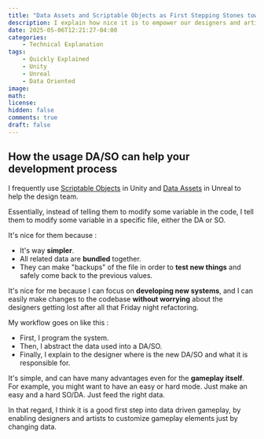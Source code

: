 ```yaml
---
title: "Data Assets and Scriptable Objects as First Stepping Stones toward Data Oriented Development"
description: I explain how nice it is to empower our designers and artists by getting fed on data.
date: 2025-05-06T12:21:27-04:00
categories:
    - Technical Explanation
tags:
    - Quickly Explained
    - Unity
    - Unreal
    - Data Oriented
image:
math:
license:
hidden: false
comments: true
draft: false
---
```


## How the usage DA/SO can help your development process

I frequently use [Scriptable Objects](https://docs.unity3d.com/6000.0/Documentation/Manual/class-ScriptableObject.html) in Unity and [Data Assets](https://dev.epicgames.com/documentation/en-us/unreal-engine/data-assets-in-unreal-engine) in Unreal to help the design team.

Essentially, instead of telling them to modify some variable in the
code, I tell them to modify some variable in a specific file, either the
DA or SO.

It's nice for them because :
 * It's way **simpler**.
 * All related data are **bundled** together.
 * They can make "backups" of the file in order to **test new things**
 and safely come back to the previous values.

It's nice for me because I can focus on **developing new systems**, and I can
easily make changes to the codebase **without worrying** about the designers
getting lost after all that Friday night refactoring.

My workflow goes on like this :
- First, I program the system.
- Then, I abstract the data used into a DA/SO.
- Finally, I explain to the designer where is the new DA/SO and what it is
responsible for.

It's simple, and can have many advantages even for the **gameplay itself**.
For example, you might want to have an easy or hard mode. Just make an
easy and a hard SO/DA. Just feed the right data.

In that regard, I think it is a good first step into data driven gameplay,
by enabling designers and artists to customize gameplay elements
just by changing data.
